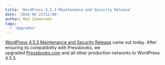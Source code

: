 ```yaml
---
title: 'WordPress 4.5.3 Maintenance and Security Release'
date: '2016-06-21T12:00'
author: Ned Zimmerman
tags:
  - 'Upgrades'
---
```


[WordPress 4.5.3 Maintenance and Security Release](https://wordpress.org/news/2016/06/wordpress-4-5-3/) came
out today. After ensuring its compatibility with Pressbooks, we
upgraded [Pressbooks.com](https://pressbooks.com/) and all other production networks to
WordPress 4.5.3.
